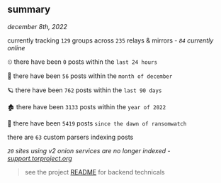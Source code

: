 
## summary
_december 8th, 2022_

currently tracking `129` groups across `235` relays & mirrors - _`84` currently online_

⏲ there have been `0` posts within the `last 24 hours`

🦈 there have been `56` posts within the `month of december`

🪐 there have been `762` posts within the `last 90 days`

🏚 there have been `3133` posts within the `year of 2022`

🦕 there have been `5419` posts `since the dawn of ransomwatch`

there are `63` custom parsers indexing posts

_`20` sites using v2 onion services are no longer indexed - [support.torproject.org](https://support.torproject.org/onionservices/v2-deprecation/)_

> see the project [README](https://github.com/joshhighet/ransomwatch#ransomwatch--) for backend technicals
